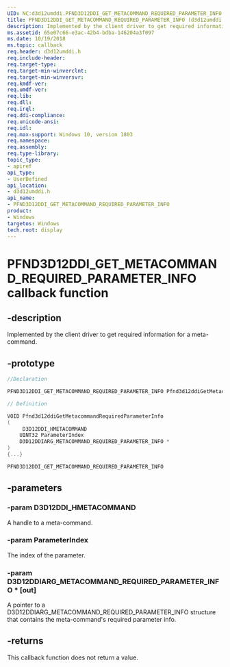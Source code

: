 ```yaml
---
UID: NC:d3d12umddi.PFND3D12DDI_GET_METACOMMAND_REQUIRED_PARAMETER_INFO
title: PFND3D12DDI_GET_METACOMMAND_REQUIRED_PARAMETER_INFO (d3d12umddi.h)
description: Implemented by the client driver to get required information for a meta-command.
ms.assetid: 65e07c66-e3ac-42b4-bdba-146204a3f097
ms.date: 10/19/2018
ms.topic: callback
req.header: d3d12umddi.h
req.include-header:
req.target-type:
req.target-min-winverclnt:
req.target-min-winversvr:
req.kmdf-ver:
req.umdf-ver:
req.lib:
req.dll:
req.irql:
req.ddi-compliance:
req.unicode-ansi:
req.idl:
req.max-support: Windows 10, version 1803
req.namespace:
req.assembly:
req.type-library:
topic_type:
- apiref
api_type:
- UserDefined
api_location:
- d3d12umddi.h
api_name:
- PFND3D12DDI_GET_METACOMMAND_REQUIRED_PARAMETER_INFO
product: 
- Windows
targetos: Windows
tech.root: display
---
```


# PFND3D12DDI_GET_METACOMMAND_REQUIRED_PARAMETER_INFO callback function

## -description

Implemented by the client driver to get required information for a meta-command.

## -prototype

```cpp
//Declaration

PFND3D12DDI_GET_METACOMMAND_REQUIRED_PARAMETER_INFO Pfnd3d12ddiGetMetacommandRequiredParameterInfo;

// Definition

VOID Pfnd3d12ddiGetMetacommandRequiredParameterInfo
(
	 D3D12DDI_HMETACOMMAND
	UINT32 ParameterIndex
	D3D12DDIARG_METACOMMAND_REQUIRED_PARAMETER_INFO *
)
{...}

PFND3D12DDI_GET_METACOMMAND_REQUIRED_PARAMETER_INFO


```

## -parameters

### -param D3D12DDI_HMETACOMMAND

A handle to a meta-command.

### -param ParameterIndex

The index of the parameter.

### -param D3D12DDIARG_METACOMMAND_REQUIRED_PARAMETER_INFO * [out]

A pointer to a D3D12DDIARG_METACOMMAND_REQUIRED_PARAMETER_INFO structure that contains the meta-command's required parameter info.

## -returns

This callback function does not return a value.

